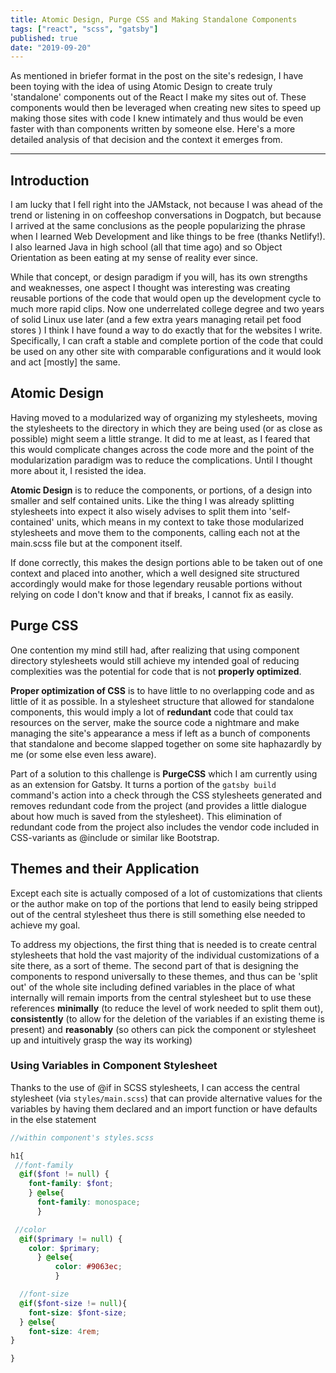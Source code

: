 ```yaml
---
title: Atomic Design, Purge CSS and Making Standalone Components
tags: ["react", "scss", "gatsby"]
published: true
date: "2019-09-20"
---
```

As mentioned in briefer format in the post on the site's redesign, I have 
been toying with the idea of using Atomic Design to create truly 'standalone'
components out of the React I make my sites out of. These components would
then be leveraged when creating new sites to speed up making those sites 
with code I knew intimately and thus would be even faster with than components
written by someone else. Here's a more detailed analysis of that decision and the 
context it emerges from. 

---
## Introduction 
I am lucky that I fell right into the JAMstack, not because I was ahead
of the trend or listening in on coffeeshop conversations in Dogpatch, but 
because I arrived at the same conclusions as the people popularizing the 
phrase when I learned Web Development and like things to be free (thanks Netlify!). 
I also learned Java in high school (all that time ago) and so Object Orientation 
as been eating at my sense of reality ever since. 

While that concept, or design paradigm if you will, has its own strengths and
weaknesses, one aspect I thought was interesting was creating reusable portions of 
the code that would open up the development cycle to much more rapid clips. Now one underrelated college degree and two years of solid Linux use later (and a few extra years managing retail pet food stores ) I think I have found a way to do exactly 
that for the websites I write. Specifically, I can craft a stable and complete portion of the code
that could be used on any other site with comparable configurations and it would look and act [mostly] the same. 

## Atomic Design 
Having moved to a modularized way of organizing my stylesheets, moving the stylesheets to the
directory in which they are being used (or as close as possible) might seem a little strange. It did
to me at least, as I feared that this would complicate changes across the code more and the 
point of the modularization paradigm was to reduce the complications. Until I thought more about it, 
I resisted the idea. 

**Atomic Design** is to reduce the components, or portions, of a design into smaller
and self contained units. Like the thing I was already splitting stylesheets into expect it 
also wisely advises to split them into 'self-contained' units, which means
in my context to take those modularized stylesheets and move them to the 
components, calling each not at the main.scss file but at the component itself. 

If done correctly, this makes the design portions able to be taken out of one
context and placed into another, which a well designed site structured accordingly 
would make for those legendary reusable portions without relying on code
I don't know and that if breaks, I cannot fix as easily. 

## Purge CSS 
One contention my mind still had, after realizing that using component directory stylesheets would 
still achieve my intended goal of reducing complexities was the potential for
code that is not **properly optimized**. 

**Proper optimization of CSS** is to have little to no overlapping code and as little of it as possible.
In a stylesheet structure that allowed for standalone components, this would 
imply a lot of **redundant** code that could tax resources on the server, make the 
source code a nightmare and make managing the site's appearance a mess if left
as a bunch of components that standalone and become slapped together on some 
site haphazardly by me (or some else even less aware).

Part of a solution to this challenge is **PurgeCSS** which I am currently using as an extension for Gatsby. 
It turns a portion of the `gatsby build` command's action into a check through the CSS stylesheets generated and removes redundant code
from the project (and provides a little dialogue about how much is saved from the stylesheet). This elimination of 
redundant code from the project also includes the vendor code included in CSS-variants as @include or similar like Bootstrap. 

## Themes and their Application
Except each site is actually composed of a lot of customizations that 
clients or the author make on top of the portions that lend to easily being 
stripped out of the central stylesheet thus there is still something else 
needed to achieve my goal. 

To address my objections, the first thing that is needed is to create central
stylesheets that hold the vast majority of the individual customizations of a 
site there, as a sort of theme. The second part of that is designing the 
components to respond universally to these themes, and thus can be 'split out' 
of the whole site including defined variables in the place of what internally will 
remain imports from the central stylesheet but to use these references **minimally** (to reduce the level of work needed to split them out), 
**consistently** (to allow for the deletion of the variables if an existing theme is present) 
and **reasonably** (so others can pick the component or stylesheet up and intuitively grasp the way its working)

### Using Variables in Component Stylesheet
Thanks to the use of @if in SCSS stylesheets, I can access the central stylesheet (via `styles/main.scss`) that can provide alternative values for the variables by having them declared and an import function or have defaults in the else statement
```scss
//within component's styles.scss

h1{
 //font-family 
  @if($font != null) {
    font-family: $font;
    } @else{
      font-family: monospace;
      }

 //color
  @if($primary != null) {
    color: $primary;
      } @else{
          color: #9063ec;
          }

  //font-size
  @if($font-size != null){
    font-size: $font-size;  
  } @else{ 
    font-size: 4rem;  
}

}
```
